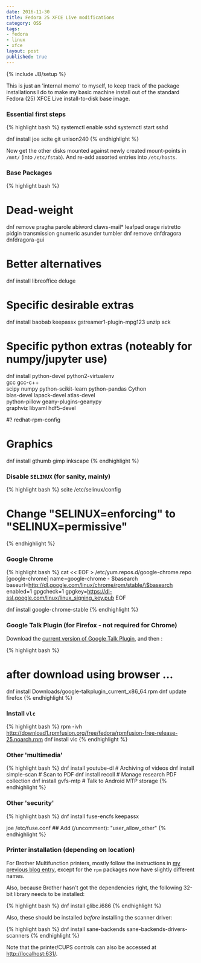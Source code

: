 ```yaml
---
date: 2016-11-30
title: Fedora 25 XFCE Live modifications
category: OSS
tags:
- fedora
- linux
- xfce
layout: post
published: true
---
```

{% include JB/setup %}


This is just an 'internal memo' to myself, to keep track of the package installations
I do to make my basic machine install out of the standard Fedora (25) XFCE Live install-to-disk
base image.


### Essential first steps

{% highlight bash %}
systemctl enable sshd
systemctl start sshd

dnf install joe scite git unison240 
{% endhighlight %}

Now get the other disks mounted against newly created mount-points in ```/mnt/``` (into ```/etc/fstab```).
And re-add assorted entries into ```/etc/hosts```.

### Base Packages

{% highlight bash %}
# Dead-weight
dnf remove pragha parole abiword claws-mail* leafpad orage ristretto pidgin transmission gnumeric asunder tumbler
dnf remove dnfdragora dnfdragora-gui

# Better alternatives
dnf install libreoffice deluge 

# Specific desirable extras
dnf install baobab keepassx gstreamer1-plugin-mpg123 unzip ack

# Specific python extras (noteably for numpy/jupyter use)
dnf install python-devel python2-virtualenv \
            gcc gcc-c++ \
            scipy numpy python-scikit-learn python-pandas Cython  \
            blas-devel lapack-devel atlas-devel  \
            python-pillow geany-plugins-geanypy  \
            graphviz libyaml hdf5-devel

#? redhat-rpm-config

# Graphics
dnf install gthumb gimp inkscape
{% endhighlight %}


### Disable ```SELINUX``` (for sanity, mainly)

{% highlight bash %}
scite /etc/selinux/config
# Change "SELINUX=enforcing" to "SELINUX=permissive"
{% endhighlight %}


### Google Chrome

{% highlight bash %}
cat << EOF > /etc/yum.repos.d/google-chrome.repo
[google-chrome]
name=google-chrome - \$basearch
baseurl=http://dl.google.com/linux/chrome/rpm/stable/\$basearch
enabled=1
gpgcheck=1
gpgkey=https://dl-ssl.google.com/linux/linux_signing_key.pub
EOF

dnf install google-chrome-stable
{% endhighlight %}


### Google Talk Plugin (for Firefox - not required for Chrome)

Download the [current version of Google Talk Plugin](https://www.google.com/tools/dlpage/hangoutplugin/download.html?platform=linux_fedora_x86_64), and then :

{% highlight bash %}
# after download using browser ...
dnf install Downloads/google-talkplugin_current_x86_64.rpm 
dnf update firefox
{% endhighlight %}


### Install ```vlc```

{% highlight bash %}
rpm -ivh http://download1.rpmfusion.org/free/fedora/rpmfusion-free-release-25.noarch.rpm
dnf install vlc
{% endhighlight %}


### Other 'multimedia'

{% highlight bash %}
dnf install youtube-dl      # Archiving of videos
dnf install simple-scan     # Scan to PDF
dnf install recoll          # Manage research PDF collection
dnf install gvfs-mtp        # Talk to Android MTP storage 
{% endhighlight %}


### Other 'security'

{% highlight bash %}
dnf install fuse-encfs keepassx

joe /etc/fuse.conf  ## Add (/uncomment):  "user_allow_other"
{% endhighlight %}


### Printer installation (depending on location)

For Brother Multifunction printers, mostly follow the instructions 
in [my previous blog entry](/oss/2015/06/08/brother-multifunction-printer), except for the ```rpm``` packages now have slightly different names.

Also, because Brother hasn't got the dependencies right, the following 32-bit library needs to be installed:

{% highlight bash %}
dnf install glibc.i686
{% endhighlight %}

Also, these should be installed *before* installing the scanner driver:

{% highlight bash %}
dnf install sane-backends sane-backends-drivers-scanners
{% endhighlight %}

Note that the printer/CUPS controls can also be accessed at [http://localhost:631/](http://localhost:631/).

